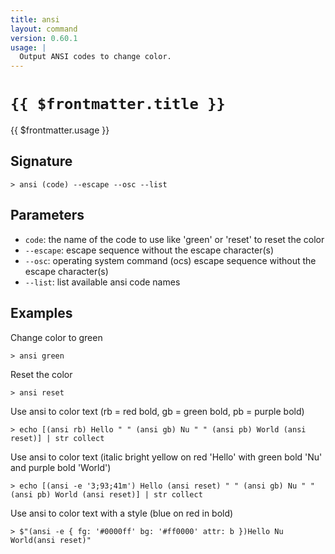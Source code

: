 ```yaml
---
title: ansi
layout: command
version: 0.60.1
usage: |
  Output ANSI codes to change color.
---
```


# `{{ $frontmatter.title }}`

<div style='white-space: pre-wrap;'>{{ $frontmatter.usage }}</div>

## Signature

`> ansi (code) --escape --osc --list`

## Parameters

- `code`: the name of the code to use like 'green' or 'reset' to reset the color
- `--escape`: escape sequence without the escape character(s)
- `--osc`: operating system command (ocs) escape sequence without the escape character(s)
- `--list`: list available ansi code names

## Examples

Change color to green

```shell
> ansi green
```

Reset the color

```shell
> ansi reset
```

Use ansi to color text (rb = red bold, gb = green bold, pb = purple bold)

```shell
> echo [(ansi rb) Hello " " (ansi gb) Nu " " (ansi pb) World (ansi reset)] | str collect
```

Use ansi to color text (italic bright yellow on red 'Hello' with green bold 'Nu' and purple bold 'World')

```shell
> echo [(ansi -e '3;93;41m') Hello (ansi reset) " " (ansi gb) Nu " " (ansi pb) World (ansi reset)] | str collect
```

Use ansi to color text with a style (blue on red in bold)

```shell
> $"(ansi -e { fg: '#0000ff' bg: '#ff0000' attr: b })Hello Nu World(ansi reset)"
```
